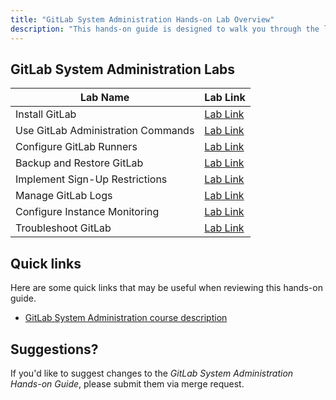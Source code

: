 ```yaml
---
title: "GitLab System Administration Hands-on Lab Overview"
description: "This hands-on guide is designed to walk you through the lab exercises used in the GitLab System Administration course."
---
```


## GitLab System Administration Labs

| Lab Name | Lab Link |
|-----------|------------|
| Install GitLab | [Lab Link](/handbook/customer-success/professional-services-engineering/education-services/sysadminhandsonlab1) |
| Use GitLab Administration Commands | [Lab Link](/handbook/customer-success/professional-services-engineering/education-services/sysadminhandsonlab2) |
| Configure GitLab Runners |  [Lab Link](/handbook/customer-success/professional-services-engineering/education-services/sysadminhandsonlab3) |
| Backup and Restore GitLab |[Lab Link](/handbook/customer-success/professional-services-engineering/education-services/sysadminhandsonlab4) |
| Implement Sign-Up Restrictions |  [Lab Link](/handbook/customer-success/professional-services-engineering/education-services/sysadminhandsonlab5) |
| Manage GitLab Logs |  [Lab Link](/handbook/customer-success/professional-services-engineering/education-services/sysadminhandsonlab6) |
| Configure Instance Monitoring | [Lab Link](/handbook/customer-success/professional-services-engineering/education-services/sysadminhandsonlab7) |
| Troubleshoot GitLab |  [Lab Link](/handbook/customer-success/professional-services-engineering/education-services/sysadminhandsonlab8) |

## Quick links

Here are some quick links that may be useful when reviewing this hands-on guide.

- [GitLab System Administration course description](https://about.gitlab.com/services/education/admin/)

## Suggestions?

If you'd like to suggest changes to the *GitLab System Administration Hands-on Guide*, please submit them via merge request.
